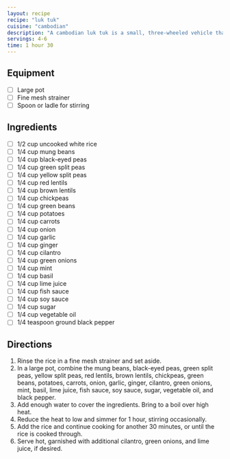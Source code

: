 ```yaml
---
layout: recipe
recipe: "luk tuk"
cuisine: "cambodian"
description: "A cambodian luk tuk is a small, three-wheeled vehicle that is used as a taxi in Cambodia."
servings: 4-6
time: 1 hour 30
---
```


## Equipment
- [ ] Large pot
- [ ] Fine mesh strainer
- [ ] Spoon or ladle for stirring

## Ingredients
- [ ] 1/2 cup uncooked white rice
- [ ] 1/4 cup mung beans
- [ ] 1/4 cup black-eyed peas
- [ ] 1/4 cup green split peas
- [ ] 1/4 cup yellow split peas
- [ ] 1/4 cup red lentils
- [ ] 1/4 cup brown lentils
- [ ] 1/4 cup chickpeas
- [ ] 1/4 cup green beans
- [ ] 1/4 cup potatoes
- [ ] 1/4 cup carrots
- [ ] 1/4 cup onion
- [ ] 1/4 cup garlic
- [ ] 1/4 cup ginger
- [ ] 1/4 cup cilantro
- [ ] 1/4 cup green onions
- [ ] 1/4 cup mint
- [ ] 1/4 cup basil
- [ ] 1/4 cup lime juice
- [ ] 1/4 cup fish sauce
- [ ] 1/4 cup soy sauce
- [ ] 1/4 cup sugar
- [ ] 1/4 cup vegetable oil
- [ ] 1/4 teaspoon ground black pepper

## Directions
1. Rinse the rice in a fine mesh strainer and set aside.
2. In a large pot, combine the mung beans, black-eyed peas, green split peas, yellow split peas, red lentils, brown lentils, chickpeas, green beans, potatoes, carrots, onion, garlic, ginger, cilantro, green onions, mint, basil, lime juice, fish sauce, soy sauce, sugar, vegetable oil, and black pepper.
3. Add enough water to cover the ingredients. Bring to a boil over high heat.
4. Reduce the heat to low and simmer for 1 hour, stirring occasionally.
5. Add the rice and continue cooking for another 30 minutes, or until the rice is cooked through.
6. Serve hot, garnished with additional cilantro, green onions, and lime juice, if desired.
